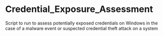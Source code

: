 # Credential_Exposure_Assessment
Script to run to assess potentially exposed credentials on Windows in the case of a malware event or suspected credential theft attack on a system
